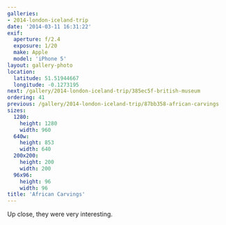 ```yaml
---
galleries:
- 2014-london-iceland-trip
date: '2014-03-11 16:31:22'
exif:
  aperture: f/2.4
  exposure: 1/20
  make: Apple
  model: 'iPhone 5'
layout: gallery-photo
location:
  latitude: 51.51944667
  longitude: -0.1273195
next: /gallery/2014-london-iceland-trip/385ec5f-british-museum
ordering: 41
previous: /gallery/2014-london-iceland-trip/87bb358-african-carvings
sizes:
  1280:
    height: 1280
    width: 960
  640w:
    height: 853
    width: 640
  200x200:
    height: 200
    width: 200
  96x96:
    height: 96
    width: 96
title: 'African Carvings'
---
```


Up close, they were very interesting.
